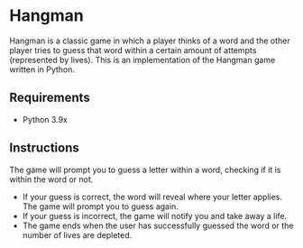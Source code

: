# Hangman
Hangman is a classic game in which a player thinks of a word and the other player tries to guess that word within a certain amount of attempts (represented by lives).
This is an implementation of the Hangman game written in Python.

## Requirements
- Python 3.9x

## Instructions
The game will prompt you to guess a letter within a word, checking if it is within the word or not.
- If your guess is correct, the word will reveal where your letter applies. The game will prompt you to guess again.
- If your guess is incorrect, the game will notify you and take away a life.
- The game ends when the user has successfully guessed the word or the number of lives are depleted.
